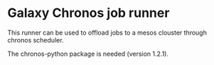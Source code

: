 Galaxy Chronos job runner
=========================

This runner can be used to offload jobs to a mesos clouster through chronos scheduler.

The chronos-python package is needed (version 1.2.1).
